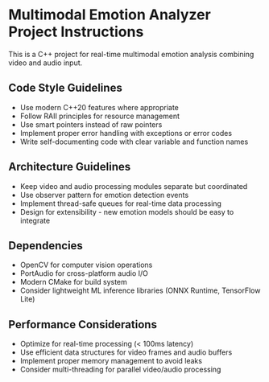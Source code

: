<!-- Use this file to provide workspace-specific custom instructions to Copilot. For more details, visit https://code.visualstudio.com/docs/copilot/copilot-customization#_use-a-githubcopilotinstructionsmd-file -->

# Multimodal Emotion Analyzer Project Instructions

This is a C++ project for real-time multimodal emotion analysis combining video and audio input.

## Code Style Guidelines
- Use modern C++20 features where appropriate
- Follow RAII principles for resource management
- Use smart pointers instead of raw pointers
- Implement proper error handling with exceptions or error codes
- Write self-documenting code with clear variable and function names

## Architecture Guidelines
- Keep video and audio processing modules separate but coordinated
- Use observer pattern for emotion detection events
- Implement thread-safe queues for real-time data processing
- Design for extensibility - new emotion models should be easy to integrate

## Dependencies
- OpenCV for computer vision operations
- PortAudio for cross-platform audio I/O
- Modern CMake for build system
- Consider lightweight ML inference libraries (ONNX Runtime, TensorFlow Lite)

## Performance Considerations
- Optimize for real-time processing (< 100ms latency)
- Use efficient data structures for video frames and audio buffers
- Implement proper memory management to avoid leaks
- Consider multi-threading for parallel video/audio processing
